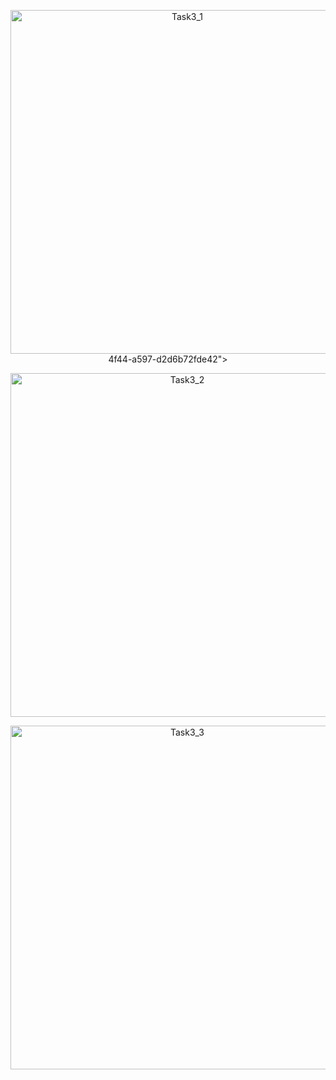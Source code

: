 <p align="center">
 <img width="550" alt="Task3_1" src="https://github.com/kaskadagold/High-Performance-Python-Lab/assets/93196173/c2e10eff-0230-4afc-a96c-05936e72b4d7">
4f44-a597-d2d6b72fde42">

<p align="center">
  <img width="550" alt="Task3_2" src="https://github.com/kaskadagold/High-Performance-Python-Lab/assets/93196173/ca4b2890-8968-4730-b22d-6ab2d386a905">
</p>

<p align="center">
  <img width="550" alt="Task3_3" src="https://github.com/kaskadagold/High-Performance-Python-Lab/assets/93196173/136a1d18-deb6-45e9-9964-01df8f6514a2">
</p>
